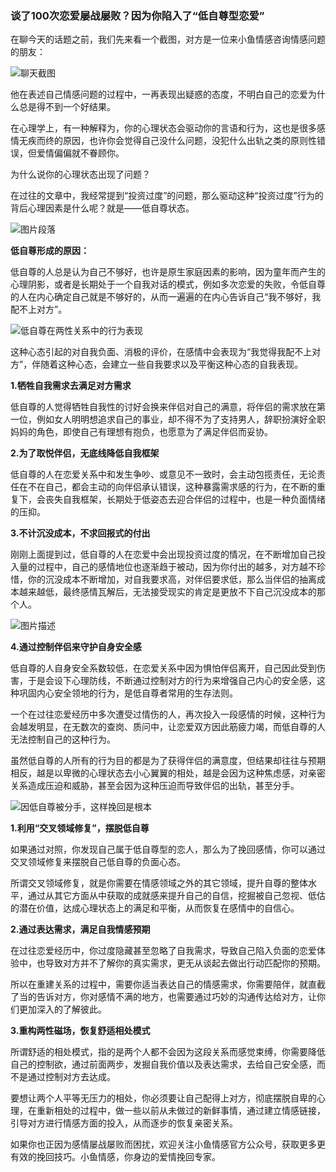 ### 谈了100次恋爱屡战屡败？因为你陷入了“低自尊型恋爱”

在聊今天的话题之前，我们先来看一个截图，对方是一位来小鱼情感咨询情感问题的朋友：

![聊天截图](/im/images/articles/a6/a6_5/image1.jpeg "聊天截图")

他在表述自己情感问题的过程中，一再表现出疑惑的态度，不明白自己的恋爱为什么总是得不到一个好结果。

在心理学上，有一种解释为，你的心理状态会驱动你的言语和行为，这也是很多感情无疾而终的原因，也许你会觉得自己没什么问题，没犯什么出轨之类的原则性错误，但爱情偏偏就不眷顾你。

为什么说你的心理状态出现了问题？

在过往的文章中，我经常提到“投资过度”的问题，那么驱动这种“投资过度”行为的背后心理因素是什么呢？就是——低自尊状态。

![图片段落](/im/images/articles/a6/a6_5/image2.png "图片段落")

**低自尊形成的原因：**

低自尊的人总是认为自己不够好，也许是原生家庭因素的影响，因为童年而产生的心理阴影，或者是长期处于一个自我对话的模式，例如多次恋爱的失败，令低自尊的人在内心确定自己就是不够好的，从而一遍遍的在内心告诉自己“我不够好，我配不上对方”。

![低自尊在两性关系中的行为表现](/im/images/articles/a6/a6_5/image3.png "低自尊在两性关系中的行为表现")

这种心态引起的对自我负面、消极的评价，在感情中会表现为“我觉得我配不上对方”，伴随着这种心态，会建立一些自我要求以及平衡这种心态的自我表现。

**1.牺牲自我需求去满足对方需求**

低自尊的人觉得牺牲自我性的讨好会换来伴侣对自己的满意，将伴侣的需求放在第一位，例如女人明明想追求自己的事业，却不得不为了支持男人，辞职扮演好全职妈妈的角色，即使自己有理想有抱负，也愿意为了满足伴侣而妥协。

**2.为了取悦伴侣，无底线降低自我框架**

低自尊的人在恋爱关系中和发生争吵、或意见不一致时，会主动包揽责任，无论责任在不在自己，都会主动的向伴侣承认错误，这种暴露需求感的行为，在不断的重复下，会丧失自我框架，长期处于低姿态去迎合伴侣的过程中，也是一种负面情绪的压抑。

**3.不计沉没成本，不求回报式的付出**

刚刚上面提到过，低自尊的人在恋爱中会出现投资过度的情况，在不断增加自己投入量的过程中，自己的感情地位也逐渐趋于被动，因为你付出的越多，对方越不珍惜，你的沉没成本不断增加，对自我要求高，对伴侣要求低，那么当伴侣的抽离成本越来越低，最终感情瓦解后，无法接受现实的肯定是更放不下自己沉没成本的那个人。

![图片描述](/im/images/articles/a6/a6_5/image4.png "图片描述")

**4.通过控制伴侣来守护自身安全感**

低自尊的人自身安全系数较低，在恋爱关系中因为惧怕伴侣离开，自己因此受到伤害，于是会设下心理防线，不断通过控制对方的行为来增强自己内心的安全感，这种巩固内心安全领地的行为，是低自尊者常用的生存法则。

一个在过往恋爱经历中多次遭受过情伤的人，再次投入一段感情的时候，这种行为会越发明显，在无数次的查岗、质问中，让恋爱双方因此筋疲力竭，而低自尊的人无法控制自己的这种行为。

虽然低自尊的人所有的行为目的都是为了获得伴侣的满意度，但结果却往往与预期相反，越是以卑微的心理状态去小心翼翼的相处，越是会因为这种焦虑感，对亲密关系造成压迫和威胁，甚至会因为这种压迫而导致伴侣的出轨，甚至分手。

![因低自尊被分手，这样挽回是根本](/im/images/articles/a6/a6_5/image5.png "因低自尊被分手，这样挽回是根本")

**1.利用“交叉领域修复”，摆脱低自尊**

如果通过对照，你发现自己属于低自尊型的恋人，那么为了挽回感情，你可以通过交叉领域修复来摆脱自己低自尊的负面心态。

所谓交叉领域修复，就是你需要在情感领域之外的其它领域，提升自尊的整体水平，通过从其它方面从中获取的成就感来提升自己的自信，挖掘被自己忽视、低估的潜在价值，达成心理状态上的满足和平衡，从而恢复在感情中的自信心。

**2.通过表达需求，满足自我情感预期**

在过往恋爱经历中，你过度隐藏甚至忽略了自我需求，导致自己陷入负面的恋爱体验中，也导致对方并不了解你的真实需求，更无从谈起去做出行动匹配你的预期。

所以在重建关系的过程中，需要你适当表达自己的情感需求，你需要陪伴，就直截了当的告诉对方，你对感情不满的地方，也需要通过巧妙的沟通传达给对方，让你们更加深入的了解彼此。

**3.重构两性磁场，恢复舒适相处模式**

所谓舒适的相处模式，指的是两个人都不会因为这段关系而感觉束缚，你需要降低自己的控制欲，通过前面两步，发掘自我价值以及表达需求，去给自己安全感，而不是通过控制对方去达成。

要想让两个人平等无压力的相处，你必须要让自己配得上对方，彻底摆脱自卑的心理，在重新相处的过程中，做一些以前从未做过的新鲜事情，通过建立情感链接，引导对方进行情感方面的投入，从而逐步的恢复亲密关系。

如果你也正因为感情屡战屡败而困扰，欢迎关注小鱼情感官方公众号，获取更多更有效的挽回技巧。小鱼情感，你身边的爱情挽回专家。
